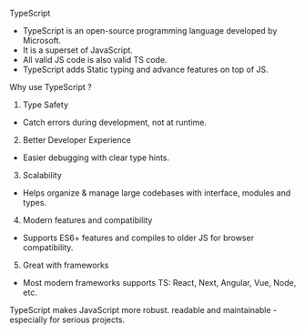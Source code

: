 TypeScript

- TypeScript is an open-source programming language developed by Microsoft.
- It is a superset of JavaScript.
- All valid JS code is also valid TS code.
- TypeScript adds Static typing and advance features on top of JS.

Why use TypeScript ?

1. Type Safety
- Catch errors during development, not at runtime.

2. Better Developer Experience
- Easier debugging with clear type hints.

3. Scalability
- Helps organize & manage large codebases with interface, modules and types.

4. Modern features and compatibility
- Supports ES6+ features and compiles to older JS for browser compatibility.

5. Great with frameworks
- Most modern frameworks supports TS: React, Next, Angular, Vue, Node, etc.

TypeScript makes JavaScript more robust. readable and maintainable - especially for serious projects.